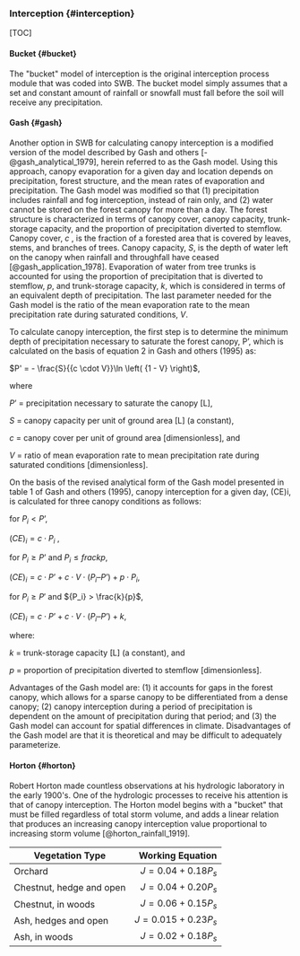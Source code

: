 
### Interception {#interception}

[TOC]

#### Bucket {#bucket}

The "bucket" model of interception is the original interception process module that was coded into SWB. The bucket model simply assumes that a set and constant amount of rainfall or snowfall must fall before the soil will receive any precipitation.

#### Gash {#gash}

Another option in SWB for calculating canopy interception is a modified version of the model described by Gash and others [-@gash_analytical_1979], herein referred to as the Gash model. Using this approach, canopy evaporation for a given day and location depends on precipitation, forest structure, and the mean rates of evaporation and precipitation. The Gash model was modified so that (1) precipitation includes rainfall and fog interception, instead of rain only, and (2) water cannot be stored on the forest canopy for more than a day. The forest structure is characterized in terms of canopy cover, canopy capacity, trunk-storage capacity, and the proportion of precipitation diverted to stemflow. Canopy cover, $c$ , is the fraction of a forested area that is covered by leaves, stems, and branches of trees. Canopy capacity, $S$, is the depth of water left on the canopy when rainfall and throughfall have ceased [@gash_application_1978]. Evaporation of water from tree trunks is accounted for using the proportion of precipitation that is diverted to stemflow, $p$, and trunk-storage capacity, $k$, which is considered in terms of an equivalent depth of precipitation. The last parameter needed for the Gash model is the ratio of the mean evaporation rate to the mean precipitation rate during saturated conditions, $V$.

To calculate canopy interception, the first step is to determine the minimum depth of precipitation necessary to saturate the forest canopy, P’, which is calculated on the basis of equation 2 in Gash and others (1995) as:

$P' =  - \frac{S}{{c \cdot V}}\ln \left( {1 - V} \right)$,

where

$P’$	=	precipitation necessary to saturate the canopy [L],

$S$	=	canopy capacity per unit of ground area [L] (a constant),

$c$	=	canopy cover per unit of ground area [dimensionless], and

$V$	=	ratio of mean evaporation rate to mean precipitation rate during saturated conditions [dimensionless].  

On the basis of the revised analytical form of the Gash model presented in table 1 of Gash and others (1995), canopy interception for a given day, (CE)i, is calculated for three canopy conditions as follows:

for $P_i < P’$,

$(CE)_i  = c \cdot  P_i$ ,				

for ${P_i} \geqslant {P’}$ and ${P_i} \leqslant  frac{k}{p}$,

$(CE)_i  = c \cdot  {P’}+ c \cdot  V \cdot  (P_i – P’) + p \cdot  P_i$,		

for ${P_i} \geqslant {P'}$ and ${P_i} > \frac{k}{p}$,

$(CE)_i  = c \cdot  P’ + c \cdot  V \cdot  ({P_i} – P’) + k$,

where:

$k$	=	trunk-storage capacity [L] (a constant), and

$p$	=	proportion of precipitation diverted to stemflow [dimensionless].

Advantages of the Gash model are: (1) it accounts for gaps in the forest canopy, which allows for a sparse canopy to be differentiated from a dense canopy; (2) canopy interception during a period of precipitation is dependent on the amount of precipitation during that period; and (3) the Gash model can account for spatial differences in climate. Disadvantages of the Gash model are that it is theoretical and may be difficult to adequately parameterize.

#### Horton {#horton}

Robert Horton made countless observations at his hydrologic laboratory in the early 1900's. One of the hydrologic processes to receive his attention is that of canopy interception. The Horton model begins with a "bucket" that must be filled regardless of total storm volume, and adds a linear relation that produces an increasing canopy interception value proportional to increasing storm volume [@horton_rainfall_1919].

Vegetation Type                     | Working Equation
------------------------------------|----------------------------------:
Orchard                             | $J=0.04 + 0.18P_s$
Chestnut, hedge and open            | $J=0.04+0.20P_s$
Chestnut, in woods                  | $J=0.06+0.15P_s$
Ash, hedges and open                | $J=0.015+0.23P_s$
Ash, in woods                       | $J=0.02+0.18P_s$
